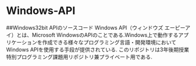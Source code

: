 # Windows-API
##Windows32bit APIのソースコード
Windows API（ウィンドウズ エーピーアイ）とは、Microsoft WindowsのAPIのことである.Windows上で動作するアプリケーションを作成できる様々なプログラミング言語・開発環境においてWindows APIを使用する手段が提供されている.
このリポジトリは3年後期授業特別プログラミング課題用リポジトリ兼プライベート用である.
